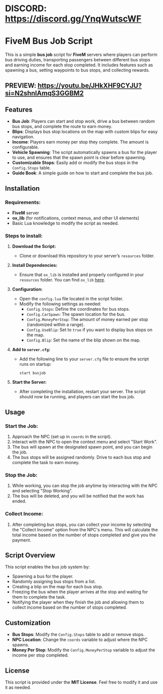# DISCORD: https://discord.gg/YnqWutscWF
# FiveM Bus Job Script

This is a simple **bus job** script for **FiveM** servers where players can perform bus driving duties, transporting passengers between different bus stops and earning income for each stop completed. It includes features such as spawning a bus, setting waypoints to bus stops, and collecting rewards.

## PREVIEW: https://youtu.be/JHkXHF9CYJU?si=N2shnlAmqS3GGBM2
## Features

- **Bus Job**: Players can start and stop work, drive a bus between random bus stops, and complete the route to earn money.
- **Blips**: Displays bus stop locations on the map with custom blips for easy navigation.
- **Income**: Players earn money per stop they complete. The amount is configurable.
- **Vehicle Spawning**: The script automatically spawns a bus for the player to use, and ensures that the spawn point is clear before spawning.
- **Customizable Stops**: Easily add or modify the bus stops in the `Config.Stops` table.
- **Guide Book**: A simple guide on how to start and complete the bus job.

## Installation

### Requirements:
- **FiveM** server
- **ox_lib** (for notifications, context menus, and other UI elements)
- Basic Lua knowledge to modify the script as needed.

### Steps to install:

1. **Download the Script:**
   - Clone or download this repository to your server’s `resources` folder.
   
2. **Install Dependencies:**
   - Ensure that `ox_lib` is installed and properly configured in your `resources` folder. You can find `ox_lib` [here](https://github.com/overextended/ox_lib).
   
3. **Configuration:**
   - Open the `config.lua` file located in the script folder.
   - Modify the following settings as needed:
     - `Config.Stops`: Define the coordinates for bus stops.
     - `Config.CarSpawn`: The spawn location for the bus.
     - `Config.MoneyPerStop`: The amount of money earned per stop (randomized within a range).
     - `Config.UseBlip`: Set to `true` if you want to display bus stops on the map.
     - `Config.Blip`: Set the name of the blip shown on the map.

4. **Add to `server.cfg`:**
   - Add the following line to your `server.cfg` file to ensure the script runs on startup:
     ```plaintext
     start busjob
     ```

5. **Start the Server:**
   - After completing the installation, restart your server. The script should now be running, and players can start the bus job.

## Usage

### Start the Job:
1. Approach the NPC (set up in `coords` in the script).
2. Interact with the NPC to open the context menu and select "Start Work".
3. The bus will spawn at the designated spawn point, and you can begin the job.
4. The bus stops will be assigned randomly. Drive to each bus stop and complete the task to earn money.

### Stop the Job:
1. While working, you can stop the job anytime by interacting with the NPC and selecting "Stop Working".
2. The bus will be deleted, and you will be notified that the work has ended.

### Collect Income:
1. After completing bus stops, you can collect your income by selecting the "Collect Income" option from the NPC's menu. This will calculate the total income based on the number of stops completed and give you the payment.

## Script Overview

This script enables the bus job system by:
- Spawning a bus for the player.
- Randomly assigning bus stops from a list.
- Creating a blip on the map for each bus stop.
- Freezing the bus when the player arrives at the stop and waiting for them to complete the task.
- Notifying the player when they finish the job and allowing them to collect income based on the number of stops completed.

## Customization

- **Bus Stops**: Modify the `Config.Stops` table to add or remove stops.
- **NPC Location**: Change the `coords` variable to adjust where the NPC spawns.
- **Money Per Stop**: Modify the `Config.MoneyPerStop` variable to adjust the income per stop completed.

## License

This script is provided under the **MIT License**. Feel free to modify it and use it as needed.
